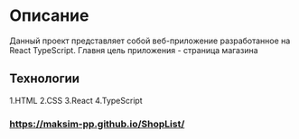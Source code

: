 # Описание

Данный проект представляет собой веб-приложение разработанное на React TypeScript. Главня цель приложения - страница магазина

## Технологии
1.HTML
2.CSS
3.React
4.TypeScript

### https://maksim-pp.github.io/ShopList/
